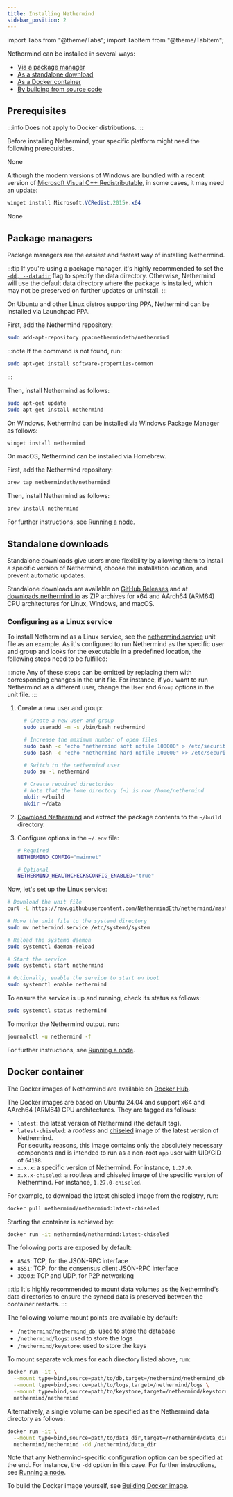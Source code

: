 ```yaml
---
title: Installing Nethermind
sidebar_position: 2
---
```


import Tabs from "@theme/Tabs";
import TabItem from "@theme/TabItem";

Nethermind can be installed in several ways:

- [Via a package manager](#package-managers)
- [As a standalone download](#standalone-downloads)
- [As a Docker container](#docker-container)
- [By building from source code](../developers/building-from-source.md)

## Prerequisites

:::info
Does not apply to Docker distributions.
:::

Before installing Nethermind, your specific platform might need the following prerequisites.

<Tabs groupId="os">
<TabItem value="linux" label="Linux">None</TabItem>
<TabItem value="windows" label="Windows">

Although the modern versions of Windows are bundled with a recent version of [Microsoft Visual C++ Redistributable](https://aka.ms/vcredist), in some cases, it may need an update:

```powershell
winget install Microsoft.VCRedist.2015+.x64
```

</TabItem>
<TabItem value="macos" label="macOS">None</TabItem>
</Tabs>

## Package managers

Package managers are the easiest and fastest way of installing Nethermind.

:::tip
If you're using a package manager, it's highly recommended to set the [`-dd, --datadir`](../fundamentals/configuration.md#datadir) flag to specify the data directory. Otherwise, Nethermind will use the default data directory where the package is installed, which may not be preserved on further updates or uninstall.
:::

<Tabs groupId="os">
<TabItem value="linux" label="Linux">

On Ubuntu and other Linux distros supporting PPA, Nethermind can be installed via Launchpad PPA.

First, add the Nethermind repository:

```bash
sudo add-apt-repository ppa:nethermindeth/nethermind
```

:::note
If the command is not found, run:

```bash
sudo apt-get install software-properties-common
```

:::

Then, install Nethermind as follows:

```bash
sudo apt-get update
sudo apt-get install nethermind
```

</TabItem>
<TabItem value="windows" label="Windows">

On Windows, Nethermind can be installed via Windows Package Manager as follows:

```powershell
winget install nethermind
```

</TabItem>
<TabItem value="macos" label="macOS">

On macOS, Nethermind can be installed via Homebrew.

First, add the Nethermind repository:

```sh
brew tap nethermindeth/nethermind
```

Then, install Nethermind as follows:

```sh
brew install nethermind
```

</TabItem>
</Tabs>

For further instructions, see [Running a node](running-node/running-node.md).

## Standalone downloads

Standalone downloads give users more flexibility by allowing them to install a specific version of Nethermind, choose the installation location, and prevent automatic updates.

Standalone downloads are available on [GitHub Releases](https://github.com/NethermindEth/nethermind/releases) and at [downloads.nethermind.io](https://downloads.nethermind.io) as ZIP archives for x64 and AArch64 (ARM64) CPU architectures for Linux, Windows, and macOS.

### Configuring as a Linux service

To install Nethermind as a Linux service, see the [nethermind.service](https://github.com/NethermindEth/nethermind/blob/master/scripts/nethermind.service) unit file as an example.
As it's configured to run Nethermind as the specific user and group and looks for the executable in a predefined location, the following steps need to be fulfilled:

:::note
Any of these steps can be omitted by replacing them with corresponding changes in the unit file.
For instance, if you want to run Nethermind as a different user, change the `User` and `Group` options in the unit file.
:::

1. Create a new user and group:

   ```bash
     # Create a new user and group
     sudo useradd -m -s /bin/bash nethermind

     # Increase the maximum number of open files
     sudo bash -c 'echo "nethermind soft nofile 100000" > /etc/security/limits.d/nethermind.conf'
     sudo bash -c 'echo "nethermind hard nofile 100000" >> /etc/security/limits.d/nethermind.conf'

     # Switch to the nethermind user
     sudo su -l nethermind

     # Create required directories
     # Note that the home directory (~) is now /home/nethermind
     mkdir ~/build
     mkdir ~/data
   ```

2. [Download Nethermind](#standalone-downloads) and extract the package contents to the `~/build` directory.
3. Configure options in the `~/.env` file:

   ```bash title="~/.env"
   # Required
   NETHERMIND_CONFIG="mainnet"

   # Optional
   NETHERMIND_HEALTHCHECKSCONFIG_ENABLED="true"
   ```

Now, let's set up the Linux service:

```bash
# Download the unit file
curl -L https://raw.githubusercontent.com/NethermindEth/nethermind/master/scripts/nethermind.service -o nethermind.service

# Move the unit file to the systemd directory
sudo mv nethermind.service /etc/systemd/system

# Reload the systemd daemon
sudo systemctl daemon-reload

# Start the service
sudo systemctl start nethermind

# Optionally, enable the service to start on boot
sudo systemctl enable nethermind
```

To ensure the service is up and running, check its status as follows:

```bash
sudo systemctl status nethermind
```

To monitor the Nethermind output, run:

```bash
journalctl -u nethermind -f
```

For further instructions, see [Running a node](running-node/running-node.md).

## Docker container

The Docker images of Nethermind are available on [Docker Hub](https://hub.docker.com/r/nethermind/nethermind).

The Docker images are based on Ubuntu 24.04 and support x64 and AArch64 (ARM64) CPU architectures. They are tagged as follows:

- `latest`: the latest version of Nethermind (the default tag).
- `latest-chiseled`: a _rootless_ and [chiseled](https://ubuntu.com/engage/chiselled-ubuntu-images-for-containers) image of the latest version of Nethermind.\
  For security reasons, this image contains only the absolutely necessary components and is intended to run as a non-root `app` user with UID/GID of `64198`.
- `x.x.x`: a specific version of Nethermind. For instance, `1.27.0`.
- `x.x.x-chiseled`: a rootless and chiseled image of the specific version of Nethermind. For instance, `1.27.0-chiseled`.

For example, to download the latest chiseled image from the registry, run:

```bash
docker pull nethermind/nethermind:latest-chiseled
```

Starting the container is achieved by:

```bash
docker run -it nethermind/nethermind:latest-chiseled
```

The following ports are exposed by default:

- `8545`: TCP, for the JSON-RPC interface
- `8551`: TCP, for the consensus client JSON-RPC interface
- `30303`: TCP and UDP, for P2P networking

:::tip
It's highly recommended to mount data volumes as the Nethermind's data directories to ensure the synced data is preserved between the container restarts.
:::

The following volume mount points are available by default:

- `/nethermind/nethermind_db`: used to store the database
- `/nethermind/logs`: used to store the logs
- `/nethermind/keystore`: used to store the keys

To mount separate volumes for each directory listed above, run:

```bash
docker run -it \
  --mount type=bind,source=path/to/db,target=/nethermind/nethermind_db \
  --mount type=bind,source=path/to/logs,target=/nethermind/logs \
  --mount type=bind,source=path/to/keystore,target=/nethermind/keystore \
  nethermind/nethermind
```

Alternatively, a single volume can be specified as the Nethermind data directory as follows:

```bash
docker run -it \
  --mount type=bind,source=path/to/data_dir,target=/nethermind/data_dir \
  nethermind/nethermind -dd /nethermind/data_dir
```

Note that any Nethermind-specific configuration option can be specified at the end. For instance, the `-dd` option in this case. For further instructions, see [Running a node](running-node/running-node.md).

To build the Docker image yourself, see [Building Docker image](../developers/building-from-source.md#bulding-docker-image).
